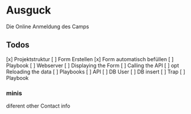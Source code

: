 # Ausguck

Die Online Anmeldung des Camps

## Todos

[x] Projektstruktur
[ ] Form Erstellen
[x] Form automatisch befüllen
    [ ] Playbook
[ ] Webserver
    [ ] Displaying the Form
    [ ] Calling the API
    [ ] opt Reloading the data
    [ ] Playbooks
[ ] API
    [ ] DB User
    [ ] DB insert
    [ ] Trap
    [ ] Playbook

### minis

diferent other Contact info